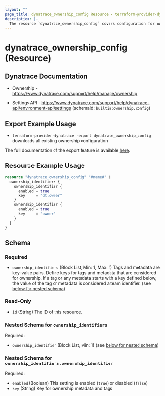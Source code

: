 ```yaml
---
layout: ""
page_title: dynatrace_ownership_config Resource - terraform-provider-dynatrace"
description: |-
  The resource `dynatrace_ownership_config` covers configuration for ownership
---
```


# dynatrace_ownership_config (Resource)

## Dynatrace Documentation

- Ownership - https://www.dynatrace.com/support/help/manage/ownership

- Settings API - https://www.dynatrace.com/support/help/dynatrace-api/environment-api/settings (schemaId: `builtin:ownership.config`)

## Export Example Usage

- `terraform-provider-dynatrace -export dynatrace_ownership_config` downloads all existing ownership configuration

The full documentation of the export feature is available [here](https://registry.terraform.io/providers/dynatrace-oss/dynatrace/latest/docs/guides/export-v2).

## Resource Example Usage

```terraform
resource "dynatrace_ownership_config" "#name#" {
  ownership_identifiers {
    ownership_identifier {
      enabled = true
      key     = "dt.owner"
    }
    ownership_identifier {
      enabled = true
      key     = "owner"
    }
  }
}
```

<!-- schema generated by tfplugindocs -->
## Schema

### Required

- `ownership_identifiers` (Block List, Min: 1, Max: 1) Tags and metadata are key-value pairs. Define keys for tags and metadata that are considered for ownership. If a tag or any metadata starts with a key defined below, the value of the tag or metadata is considered a team identifier. (see [below for nested schema](#nestedblock--ownership_identifiers))

### Read-Only

- `id` (String) The ID of this resource.

<a id="nestedblock--ownership_identifiers"></a>
### Nested Schema for `ownership_identifiers`

Required:

- `ownership_identifier` (Block List, Min: 1) (see [below for nested schema](#nestedblock--ownership_identifiers--ownership_identifier))

<a id="nestedblock--ownership_identifiers--ownership_identifier"></a>
### Nested Schema for `ownership_identifiers.ownership_identifier`

Required:

- `enabled` (Boolean) This setting is enabled (`true`) or disabled (`false`)
- `key` (String) Key for ownership metadata and tags
 